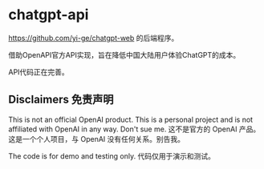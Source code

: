 # chatgpt-api

<https://github.com/yi-ge/chatgpt-web> 的后端程序。

借助OpenAPI官方API实现，旨在降低中国大陆用户体验ChatGPT的成本。

API代码正在完善。

## Disclaimers 免责声明

This is not an official OpenAI product. This is a personal project and is not affiliated with OpenAI in any way. Don't sue me.
这不是官方的 OpenAI 产品。这是一个个人项目，与 OpenAI 没有任何关系。别告我。

The code is for demo and testing only.
代码仅用于演示和测试。
